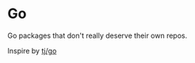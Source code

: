# Go

Go packages that don't really deserve their own repos.

Inspire by [tj/go](https://github.com/tj/go)
